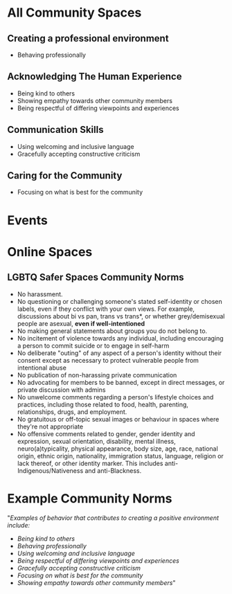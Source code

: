 # All Community Spaces

## Creating a professional environment

 * Behaving professionally

## Acknowledging The Human Experience

 * Being kind to others
 * Showing empathy towards other community members
 * Being respectful of differing viewpoints and experiences

## Communication Skills

 * Using welcoming and inclusive language
 * Gracefully accepting constructive criticism

## Caring for the Community

 * Focusing on what is best for the community

# Events

# Online Spaces

## LGBTQ Safer Spaces Community Norms

 * No harassment.
 * No questioning or challenging someone's stated self-identity or chosen labels, even if they conflict with your own views. For example, discussions about bi vs pan, trans vs trans\*, or whether grey/demisexual people are asexual, **even if well-intentioned**
 * No making general statements about groups you do not belong to.
 * No incitement of violence towards any individual, including encouraging a person to commit suicide or to engage in self-harm
 * No deliberate "outing" of any aspect of a person's identity without their consent except as necessary to protect vulnerable people from intentional abuse
 * No publication of non-harassing private communication
 * No advocating for members to be banned, except in direct messages, or private discussion with admins
 * No unwelcome comments regarding a person's lifestyle choices and practices, including those related to food, health, parenting, relationships, drugs, and employment.
 * No gratuitous or off-topic sexual images or behaviour in spaces where they're not appropriate
 * No offensive comments related to gender, gender identity and expression, sexual orientation, disability, mental illness, neuro(a)typicality, physical appearance, body size, age, race, national origin, ethnic origin, nationality, immigration status, language, religion or lack thereof, or other identity marker. This includes anti-Indigenous/Nativeness and anti-Blackness.

# Example Community Norms

 "_Examples of behavior that contributes to creating a positive environment include:_

   - _Being kind to others_
   - _Behaving professionally_
   - _Using welcoming and inclusive language_
   - _Being respectful of differing viewpoints and experiences_
   - _Gracefully accepting constructive criticism_
   - _Focusing on what is best for the community_
   - _Showing empathy towards other community members_"
